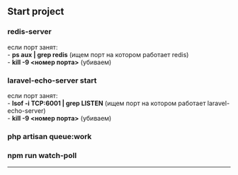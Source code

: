 <h2>Start project</h2>
<h3>redis-server</h3>
    если порт занят:<br>
     - <b>ps aux | grep redis</b> (ищем порт на котором работает redis)<br>
     - <b>kill -9 <номер порта></b> (убиваем)
<h3>laravel-echo-server start</h3>
    если порт занят:<br>
    - <b>lsof -i TCP:6001 | grep LISTEN</b> (ищем порт на котором работает laravel-echo-server)<br>
    - <b>kill -9 <номер порта></b> (убиваем)
<h3>php artisan queue:work</h3>
<h3>npm run watch-poll</h3>
<hr>